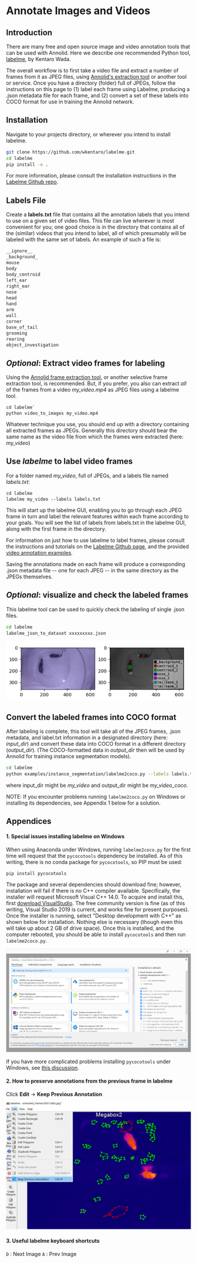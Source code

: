 # Annotate Images and Videos

## Introduction
There are many free and open source image and video annotation tools that can be used with Annolid.  Here we describe one recommended Python tool, [labelme](https://github.com/wkentaro/labelme), by Kentaro Wada. 

The overall workflow is to first take a video file and extract a number of frames from it as JPEG files, using [Annolid's extraction tool](https://github.com/healthonrails/annolid) or another tool or service.  Once you have a directory (folder) full of JPEGs, follow the instructions on this page to (1) label each frame using Labelme, producing a .json metadata file for each frame, and (2) convert a set of these labels into COCO format for use in training the Annolid network.  

## Installation

Navigate to your projects directory, or wherever you intend to install labelme.

```bash
git clone https://github.com/wkentaro/labelme.git
cd labelme
pip install -e .
```
For more information, please consult the installation instructions in the [Labelme Github repo](https://github.com/wkentaro/labelme). 

## Labels File

Create a **labels.txt** file that contains all the annotation labels that you intend to use on a given set of video files.  This file can live wherever is most convenient for you; one good choice is in the directory that contains all of the (similar) videos that you intend to label, all of which presumably will be labeled with the same set of labels.   An example of such a file is:

```
__ignore__
_background_
mouse
body
body_centroid
left_ear
right_ear
nose
head
hand
arm
wall
corner
base_of_tail
grooming
rearing
object_investigation
```

## *Optional*:  Extract video frames for labeling

Using the [Annolid frame extraction tool](https://github.com/healthonrails/annolid), or another selective frame extraction tool, is recommended.  But, if you prefer, you also can extract *all* of the frames from a video *my_video.mp4* as JPEG files using a labelme tool.    

```
cd labelme`
python video_to_images my_video.mp4
```

Whatever technique you use, you should end up with a directory containing all extracted frames as JPEGs.  Generally this directory should bear the same name as the video file from which the frames were extracted (here:  *my_video*)

## Use *labelme* to label video frames

For a folder named *my_video*, full of JPEGs, and a labels file named *labels.txt*:  

```
cd labelme
labelme my_video --labels labels.txt
```
This will start up the labelme GUI, enabling you to go through each JPEG frame in turn and label the relevant features within each frame according to your goals.  You will see the list of labels from labels.txt in the labelme GUI, along with the first frame in the directory.  

For information on just how to use labelme to label frames, please consult the instructions and tutorials on the [Labelme Github page](https://github.com/wkentaro/labelme), and the provided [video annotation examples]( https://github.com/wkentaro/labelme/tree/master/examples/video_annotation). 

Saving the annotations made on each frame will produce a corresponding .json metadata file -- one for each JPEG -- in the same directory as the JPEGs themselves.  

## *Optional*:  visualize and check the labeled frames

This labelme tool can be used to quickly check the labeling of single .json files.  

```bash
cd labelme
labelme_json_to_dataset xxxxxxxxx.json

```
![Figure 1. A labeled frame](../../docs/imgs/annotation_vis.png)



## Convert the labeled frames into COCO format

After labeling is complete, this tool will take all of the JPEG frames, .json metadata, and label.txt information in a designated directory (here: *input_dir*) and convert these data into COCO format in a different directory (*output_dir*).  (The COCO-formatted data in *output_dir* then will be used by Annolid for training instance segmentation models). 

```bash
cd labelme
python examples/instance_segmentation/labelme2coco.py --labels labels.txt input_dir output_dir
```

where input_dir might be *my_video* and output_dir might be *my_video_coco*.  

NOTE:  If you encounter problems running `labelme2coco.py` on Windows or installing its dependencies, see Appendix 1 below for a solution.  



## Appendices

#### 1. Special issues installing labelme on Windows

When using Anaconda under Windows, running `labelme2coco.py` for the first time will request that the  `pycocotools` dependency be installed.  As of this writing, there is no conda package for `pycocotools`, so PIP must be used:

```
pip install pycocotools
```

The package and several dependencies should download fine; however, installation will fail if there is no C++ compiler available.  Specifically, the installer will request Microsoft Visual C++ 14.0.  To acquire and install this, first [download VisualStudio](https://visualstudio.microsoft.com/downloads/).  The free community version is fine (as of this writing, Visual Studio 2019 is current, and works fine for present purposes).  Once the installer is running, select "Desktop development with C++" as shown below for installation.  Nothing else is necessary (though even this will take up about 2 GB of drive space).  Once this is installed, and the computer rebooted, you should be able to install `pycocotools` and then run `labelme2coco.py`.  

![visualstudioinstaller1](../../docs/imgs/visualstudioinstaller1.png)



If you have more complicated problems installing `pycocotools` under Windows, see [this discussion](https://github.com/cocodataset/cocoapi/issues/169).



#### 2. How to preserve annotations from the previous frame in labelme

Click **Edit** -> **Keep Previous Annotation**

![Keep previous annotation](../../docs/imgs/Annotation_keep_previous.png)



#### 3. Useful labelme keyboard shortcuts

`D` : Next Image
`A` : Prev Image

